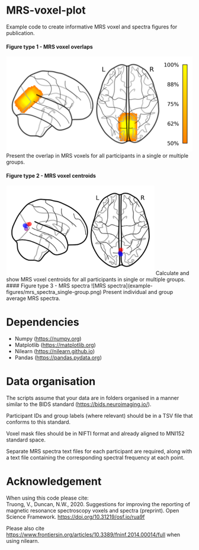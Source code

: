# MRS-voxel-plot
Example code to create informative MRS voxel and spectra figures for publication.  
#### Figure type 1 - MRS voxel overlaps
![MRS voxel overlap](example-figures/voxel-density-map_single-group.png)  
Present the overlap in MRS voxels for all participants in a single or multiple groups.  
#### Figure type 2 - MRS voxel centroids

<img src="example-figures/mask-centroids_two-groups.png" width=400>
Calculate and show MRS voxel centroids for all participants in single or multiple groups.  
#### Figure type 3 - MRS spectra  
![MRS spectra](example-figures/mrs_spectra_single-group.png)  
Present individual and group average MRS spectra.


# Dependencies
- Numpy (https://numpy.org)
- Matplotlib (https://matplotlib.org)
- Nilearn (https://nilearn.github.io)
- Pandas (https://pandas.pydata.org)

# Data organisation
The scripts assume that your data are in folders organised in a manner similar to the BIDS standard (https://bids.neuroimaging.io/).  

Participant IDs and group labels (where relevant) should be in a TSV file that conforms to this standard.  

Voxel mask files should be in NIFTI format and already aligned to MNI152 standard space.  

Separate MRS spectra text files for each participant are required, along with a text file containing the corresponding spectral frequency at each point.

# Acknowledgement
When using this code please cite:  
Truong, V., Duncan, N.W., 2020. Suggestions for improving the reporting of magnetic resonance spectroscopy voxels and spectra (preprint). Open Science Framework. https://doi.org/10.31219/osf.io/rua9f

Please also cite https://www.frontiersin.org/articles/10.3389/fninf.2014.00014/full when using nilearn.
